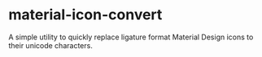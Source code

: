 # material-icon-convert
A simple utility to quickly replace ligature format Material Design icons to their unicode characters.

